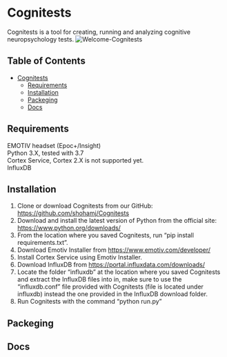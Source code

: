 # Cognitests
Cognitests is a tool for creating, running and analyzing cognitive neuropsychology tests.
![Welcome-Cognitests](https://user-images.githubusercontent.com/24806155/57361118-696ec680-7184-11e9-85ac-7c56d06defab.png)

## Table of Contents  
- [Cognitests](#cognitests)
  * [Requirements](#Requirements)
  * [Installation](#Installation)
  * [Packeging](#Packeging)
  * [Docs](#docs)
  
## Requirements
  EMOTIV headset (Epoc+/Insight)<br />
  Python 3.X, tested with 3.7<br />
  Cortex Service, Cortex 2.X is not supported yet. <br />
  InfluxDB<br />
  
## Installation
1.	Clone or download Cognitests from our GitHub: https://github.com/shohamj/Cognitests
2.	Download and install the latest version of Python from the official site: https://www.python.org/downloads/
3.	From the location where you saved Cognitests, run “pip install requirements.txt”.
4.	Download Emotiv Installer from https://www.emotiv.com/developer/
5.	Install Cortex Service using Emotiv Installer.
6.	Download InfluxDB from https://portal.influxdata.com/downloads/
7.	Locate the folder “influxdb” at the location where you saved Cognitests and extract the InfluxDB files into in, make sure to use the “influxdb.conf” file provided with Cognitests (file is located under influxdb) instead the one provided in the InfluxDB download folder.
8.	Run Cognitests with the command “python run.py”

## Packeging

## Docs

